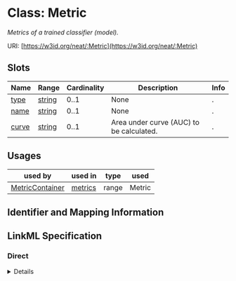 # Class: Metric
_Metrics of a trained classifier (model)._





URI: [https://w3id.org/neat/:Metric](https://w3id.org/neat/:Metric)



<!-- no inheritance hierarchy -->



## Slots

| Name | Range | Cardinality | Description  | Info |
| ---  | --- | --- | --- | --- |
| [type](type.md) | [string](string.md) | 0..1 | None  | . |
| [name](name.md) | [string](string.md) | 0..1 | None  | . |
| [curve](curve.md) | [string](string.md) | 0..1 | Area under curve (AUC) to be calculated.  | . |


## Usages


| used by | used in | type | used |
| ---  | --- | --- | --- |
| [MetricContainer](MetricContainer.md) | [metrics](metrics.md) | range | Metric |



## Identifier and Mapping Information









## LinkML Specification

<!-- TODO: investigate https://stackoverflow.com/questions/37606292/how-to-create-tabbed-code-blocks-in-mkdocs-or-sphinx -->

### Direct

<details>
```yaml
name: Metric
description: Metrics of a trained classifier (model).
from_schema: https://w3id.org/neat
attributes:
  type:
    name: type
    from_schema: https://w3id.org/neat
  name:
    name: name
    from_schema: https://w3id.org/neat
  curve:
    name: curve
    description: Area under curve (AUC) to be calculated.
    from_schema: https://w3id.org/neat

```
</details>

### Induced

<details>
```yaml
name: Metric
description: Metrics of a trained classifier (model).
from_schema: https://w3id.org/neat
attributes:
  type:
    name: type
    from_schema: https://w3id.org/neat
    alias: type
    owner: Metric
    range: string
  name:
    name: name
    from_schema: https://w3id.org/neat
    alias: name
    owner: Metric
    range: string
  curve:
    name: curve
    description: Area under curve (AUC) to be calculated.
    from_schema: https://w3id.org/neat
    alias: curve
    owner: Metric
    range: string

```
</details>